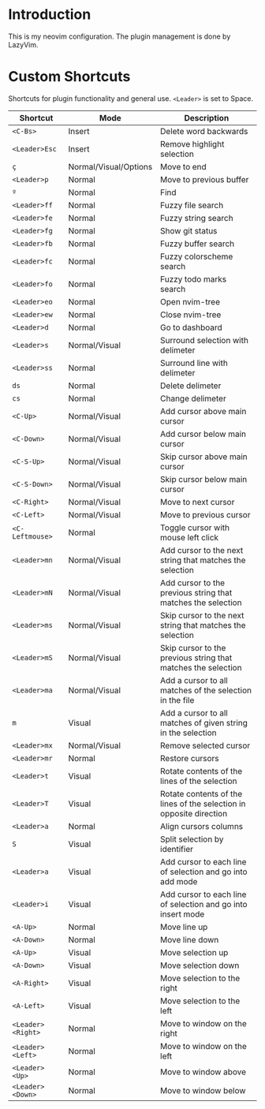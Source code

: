 # Introduction

This is my neovim configuration. The plugin management is done by LazyVim.

# Custom Shortcuts

Shortcuts for plugin functionality and general use.
`<Leader>` is set to Space.

| Shortcut           | Mode          | Description                                                                |
|--------------------|---------------|----------------------------------------------------------------------------|
| `<C-Bs>`           | Insert        | Delete word backwards                                                      |
| `<Leader>Esc`      | Insert        | Remove highlight selection                                                 |
| `ç`                | Normal/Visual/Options | Move to end                                                        |
| `<Leader>p`        | Normal        | Move to previous buffer                                                    |
| `º`                | Normal        | Find                                                                       |
| `<Leader>ff`       | Normal        | Fuzzy file search                                                          |
| `<Leader>fe`       | Normal        | Fuzzy string search                                                        |
| `<Leader>fg`       | Normal        | Show git status                                                            |
| `<Leader>fb`       | Normal        | Fuzzy buffer search                                                        |
| `<Leader>fc`       | Normal        | Fuzzy colorscheme search                                                   |
| `<Leader>fo`       | Normal        | Fuzzy todo marks search                                                    |
| `<Leader>eo`       | Normal        | Open nvim-tree                                                             |
| `<Leader>ew`       | Normal        | Close nvim-tree                                                            |
| `<Leader>d`        | Normal        | Go to dashboard                                                            |
| `<Leader>s`        | Normal/Visual | Surround selection with delimeter                                          |
| `<Leader>ss`       | Normal        | Surround line with delimeter                                               |
| `ds`               | Normal        | Delete delimeter                                                           |
| `cs`               | Normal        | Change delimeter                                                           |
| `<C-Up>`           | Normal/Visual | Add cursor above main cursor                                               |
| `<C-Down>`         | Normal/Visual | Add cursor below main cursor                                               |
| `<C-S-Up>`         | Normal/Visual | Skip cursor above main cursor                                              |
| `<C-S-Down>`       | Normal/Visual | Skip cursor below main cursor                                              |
| `<C-Right>`        | Normal/Visual | Move to next cursor                                                        |
| `<C-Left>`         | Normal/Visual | Move to previous cursor                                                    |
| `<C-Leftmouse>`    | Normal        | Toggle cursor with mouse left click                                        |
| `<Leader>mn`       | Normal/Visual | Add cursor to the next string that matches the selection                   |
| `<Leader>mN`       | Normal/Visual | Add cursor to the previous string that matches the selection               |
| `<Leader>ms`       | Normal/Visual | Skip cursor to the next string that matches the selection                  |
| `<Leader>mS`       | Normal/Visual | Skip cursor to the previous string that matches the selection              |
| `<Leader>ma`       | Normal/Visual | Add a cursor to all matches of the selection in the file                   |
| `m`                | Visual        | Add a cursor to all matches of given string in the selection               |
| `<Leader>mx`       | Normal/Visual | Remove selected cursor                                                     |
| `<Leader>mr`       | Normal        | Restore cursors                                                            |
| `<Leader>t`        | Visual        | Rotate contents of the lines of the selection                              |
| `<Leader>T`        | Visual        | Rotate contents of the lines of the selection in opposite direction        |
| `<Leader>a`        | Normal        | Align cursors columns                                                      |
| `S`                | Visual        | Split selection by identifier                                              |
| `<Leader>a`        | Visual        | Add cursor to each line of selection and go into add mode                  |
| `<Leader>i`        | Visual        | Add cursor to each line of selection and go into insert mode               |
| `<A-Up>`           | Normal        | Move line up                                                               |
| `<A-Down>`         | Normal        | Move line down                                                             |
| `<A-Up>`           | Visual        | Move selection up                                                          |
| `<A-Down>`         | Visual        | Move selection down                                                        |
| `<A-Right>`        | Visual        | Move selection to the right                                                |
| `<A-Left>`         | Visual        | Move selection to the left                                                 |
| `<Leader><Right>`  | Normal        | Move to window on the right                                                |
| `<Leader><Left>`   | Normal        | Move to window on the left                                                 |
| `<Leader><Up>`     | Normal        | Move to window above                                                       |
| `<Leader><Down>`   | Normal        | Move to window below                                                       |
